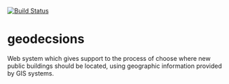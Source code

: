 [![Build Status](https://secure.travis-ci.org/armandorvila/geodecisions.png)](http://travis-ci.org/armandorvila/geodecisions)


geodecsions
===========

Web system which gives support to the process of choose where new public buildings should be located, using geographic information provided by GIS systems.
